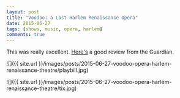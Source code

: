 ```yaml
---
layout: post
title: "Voodoo: a Lost Harlem Renaissance Opera"
date: 2015-06-27
tags: [shows, music, opera, harlem]
comments: true
---
```

This was really excellent. [Here's](http://omnifeed.com/article/www.theguardian.com/music/2015/jun/27/voodoo-review-harlem-renaissance-opera) a good review from the Guardian.

![]({{ site.url }}/images/posts/2015-06-27-voodoo-opera-harlem-renaissance-theatre/playbill.jpg)

![]({{ site.url }}/images/posts/2015-06-27-voodoo-opera-harlem-renaissance-theatre/tix.jpg)
